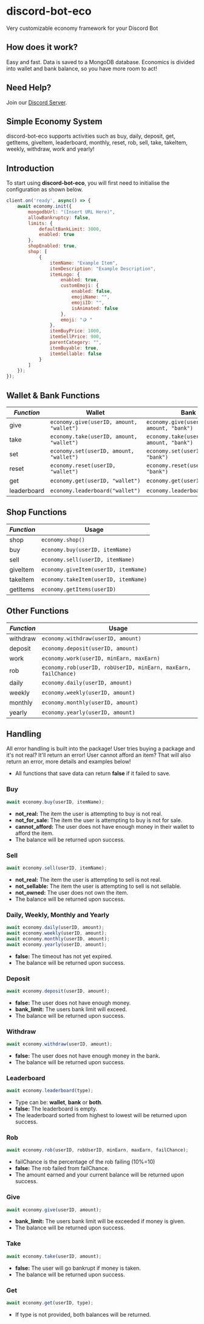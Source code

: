 # discord-bot-eco
Very customizable economy framework for your Discord Bot

## How does it work?
Easy and fast. Data is saved to a MongoDB database.
Economics is divided into wallet and bank balance, so you have more room to act!

## Need Help?
Join our [Discord Server](https://discord.gg/EdJFwNvNS9).

## Simple Economy System
discord-bot-eco supports activities such as buy, daily, deposit, get, getItems, giveItem, leaderboard, monthly, reset, rob, sell, take, takeItem, weekly, withdraw, work and yearly!

## Introduction
To start using **discord-bot-eco**, you will first need to initialise the configuration as shown below.
```js
client.on('ready', async() => {
    await economy.init({
        mongodbUrl: "(Insert URL Here)",
        allowBankruptcy: false,
        limits: {
            defaultBankLimit: 3000,
            enabled: true
        },
        shopEnabled: true,
        shop: [
            {
                itemName: "Example Item",
                itemDescription: "Example Description",
                itemLogo: {
                    enabled: true,
                    customEmoji: {
                        enabled: false,
                        emojiName: "",
                        emojiID: "",
                        isAnimated: false
                    },
                    emoji: "🪙 "
                },
                itemBuyPrice: 1000,
                itemSellPrice: 900,
                parentCategory: "",
                itemBuyable: true,
                itemSellable: false
            }
        ]
    });
});
```
## Wallet & Bank Functions
|*Function* |Wallet|Bank|
|-------------|---------------|-------------|
|give|`economy.give(userID, amount, "wallet")`|`economy.give(userID, amount, "bank")`|
|take|`economy.take(userID, amount, "wallet")`|`economy.take(userID, amount, "bank")`|
|set|`economy.set(userID, amount, "wallet")`|`economy.set(userID, amount, "bank")`|
|reset|`economy.reset(userID, "wallet")`|`economy.reset(userID, "bank")`|
|get|`economy.get(userID, "wallet")`|`economy.get(userID, "bank")`|
|leaderboard|`economy.leaderboard("wallet")`|`economy.leaderboard("bank")`|

## Shop Functions
|*Function* |Usage|
|-------------|---------------|
|shop|`economy.shop()`|
|buy|`economy.buy(userID, itemName)`|
|sell|`economy.sell(userID, itemName)`|
|giveItem|`economy.giveItem(userID, itemName)`|
|takeItem|`economy.takeItem(userID, itemName)`|
|getItems|`economy.getItems(userID)`|

## Other Functions
|*Function* |Usage|
|-------------|---------------|
|withdraw|`economy.withdraw(userID, amount)`|
|deposit|`economy.deposit(userID, amount)`|
|work|`economy.work(userID, minEarn, maxEarn)`|
|rob|`economy.rob(userID, robUserID, minEarn, maxEarn, failChance)`|
|daily|`economy.daily(userID, amount)`|
|weekly|`economy.weekly(userID, amount)`|
|monthly|`economy.monthly(userID, amount)`|
|yearly|`economy.yearly(userID, amount)`|

## Handling
All error handling is built into the package! User tries buying a package and it's not real? It'll return an error!
User cannot afford an item? That will also return an error, more details and examples below!
- All functions that save data can return **false** if it failed to save.
### Buy
```js
await economy.buy(userID, itemName);
```
- **not_real:** The item the user is attempting to buy is not real.
- **not_for_sale:** The item the user is attempting to buy is not for sale.
- **cannot_afford:** The user does not have enough money in their wallet to afford the item.
- The balance will be returned upon success.

### Sell
```js
await economy.sell(userID, itemName);
```
- **not_real:** The item the user is attempting to sell is not real.
- **not_sellable:** The item the user is attempting to sell is not sellable.
- **not_owned:** The user does not own the item.
- The balance will be returned upon success.

### Daily, Weekly, Monthly and Yearly
```js
await economy.daily(userID, amount);
await economy.weekly(userID, amount);
await economy.monthly(userID, amount);
await economy.yearly(userID, amount);
```
- **false:** The timeout has not yet expired.
- The balance will be returned upon success.

### Deposit
```js
await economy.deposit(userID, amount);
```
- **false:** The user does not have enough money.
- **bank_limit:** The users bank limit will exceed.
- The balance will be returned upon success.

### Withdraw
```js
await economy.withdraw(userID, amount);
```
- **false:** The user does not have enough money in the bank.
- The balance will be returned upon success.

### Leaderboard
```js
await economy.leaderboard(type);
```
- Type can be: **wallet**, **bank** or **both**.
- **false:** The leaderboard is empty.
- The leaderboard sorted from highest to lowest will be returned upon success.

### Rob
```js
await economy.rob(userID, robUserID, minEarn, maxEarn, failChance);
```
- failChance is the percentage of the rob failing (10%=10)
- **false:** The rob failed from failChance.
- The amount earned and your current balance will be returned upon success.

### Give
```js
await economy.give(userID, amount);
```
- **bank_limit:** The users bank limit will be exceeded if money is given.
- The balance will be returned upon success.

### Take
```js
await economy.take(userID, amount);
```
- **false:** The user will go bankrupt if money is taken.
- The balance will be returned upon success.

### Get
```js
await economy.get(userID, type);
```
- If type is not provided, both balances will be returned.